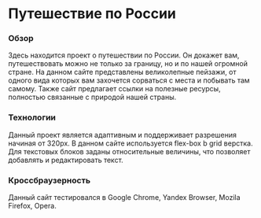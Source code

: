 # Путешествие по России

### Обзор
Здесь находится проект о путешествии по России. Он докажет вам, путешествовать можно не только за границу, но и по нашей огромной стране. На данном сайте представлены великолепные пейзажи, от одного вида которых вам захочется сорваться с места и побывать там самому. Также сайт предлагает ссылки на полезные ресурсы, полностью связанные с природой нашей страны.

### Технологии
Данный проект является адаптивным и поддерживает разрешения начиная от 320px. В данном сайте используется flex-box b grid верстка. Для текстовых блоков заданы относительные величины, что позволяет добавлять и редактировать текст.

### Кроссбраузерность
Данный сайт тестировался в Google Chrome, Yandex Browser, Mozila Firefox, Opera.